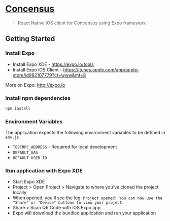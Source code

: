 # [Concensus](https://devpost.com/software/concensus)

> React Native iOS client for Concensus using Expo framework

## Getting Started

### Install Expo
* Install Expo XDE - https://expo.io/tools
* Install Expo iOS Client - https://itunes.apple.com/app/apple-store/id982107779?ct=www&mt=8

More on Expo: http://expo.io

### Install npm dependencies

```bash
npm install
```

### Environment Variables
The application expects the following environment variables to be defined in `env.js`
* `TESTRPC_ADDRESS` - Required for local development
* `DEFAULT_GAS`
* `DEFAULT_USER_ID`

### Run application with Expo XDE
* Start Expo XDE
* Project > Open Project > Navigate to where you've cloned the project locally
* When opened, you'll see the log: `Project opened! You can now use the "Share" or "Device" buttons to view your project.`
* Share > Scan QR Code with iOS Expo app
* Expo will download the bundled application and run your application
